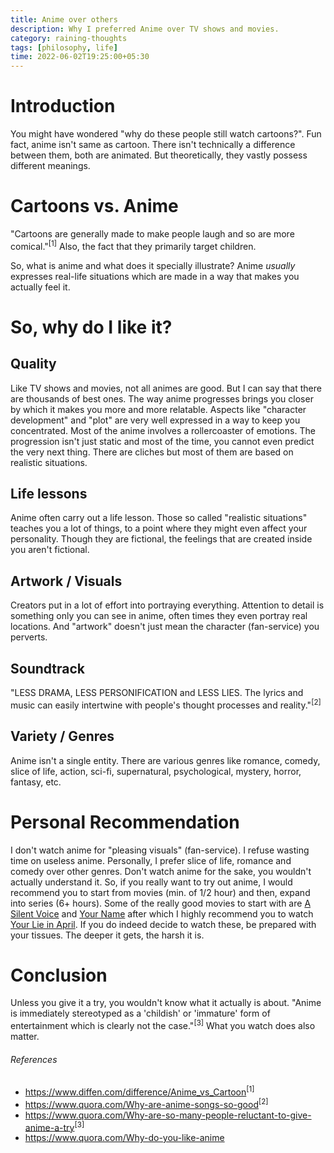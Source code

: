 ```yaml
---
title: Anime over others
description: Why I preferred Anime over TV shows and movies.
category: raining-thoughts
tags: [philosophy, life]
time: 2022-06-02T19:25:00+05:30
---
```


# Introduction

You might have wondered "why do these people still watch cartoons?". Fun fact, anime isn't same as cartoon. There isn't technically a difference between them, both are animated. But theoretically, they vastly possess different meanings.

# Cartoons vs. Anime

"Cartoons are generally made to make people laugh and so are more comical."<sup>[1]</sup> Also, the fact that they primarily target children.

So, what is anime and what does it specially illustrate? Anime _usually_ expresses real-life situations which are made in a way that makes you actually feel it.

# So, why do I like it?

## Quality

Like TV shows and movies, not all animes are good. But I can say that there are thousands of best ones. The way anime progresses brings you closer by which it makes you more and more relatable. Aspects like "character development" and "plot" are very well expressed in a way to keep you concentrated. Most of the anime involves a rollercoaster of emotions. The progression isn't just static and most of the time, you cannot even predict the very next thing. There are cliches but most of them are based on realistic situations.

## Life lessons

Anime often carry out a life lesson. Those so called "realistic situations" teaches you a lot of things, to a point where they might even affect your personality. Though they are fictional, the feelings that are created inside you aren't fictional.

## Artwork / Visuals

Creators put in a lot of effort into portraying everything. Attention to detail is something only you can see in anime, often times they even portray real locations. And "artwork" doesn't just mean the character (fan-service) you perverts.

## Soundtrack

"LESS DRAMA, LESS PERSONIFICATION and LESS LIES. The lyrics and music can easily intertwine with people's thought processes and reality."<sup>[2]</sup>

## Variety / Genres

Anime isn't a single entity. There are various genres like romance, comedy, slice of life, action, sci-fi, supernatural, psychological, mystery, horror, fantasy, etc.

# Personal Recommendation

I don't watch anime for "pleasing visuals" (fan-service). I refuse wasting time on useless anime. Personally, I prefer slice of life, romance and comedy over other genres. Don't watch anime for the sake, you wouldn't actually understand it. So, if you really want to try out anime, I would recommend you to start from movies (min. of 1/2 hour) and then, expand into series (6+ hours). Some of the really good movies to start with are [A Silent Voice](https://anilist.co/anime/20954/Koe-no-Katachi) and [Your Name](https://anilist.co/anime/21519/Kimi-no-Na-wa/) after which I highly recommend you to watch [Your Lie in April](https://anilist.co/anime/20665/Shigatsu-wa-Kimi-no-Uso/). If you do indeed decide to watch these, be prepared with your tissues. The deeper it gets, the harsh it is.

# Conclusion

Unless you give it a try, you wouldn't know what it actually is about. "Anime is immediately stereotyped as a 'childish' or 'immature' form of entertainment which is clearly not the case."<sup>[3]</sup> What you watch does also matter.

###### References

-   https://www.diffen.com/difference/Anime_vs_Cartoon<sup>[1]</sup>
-   https://www.quora.com/Why-are-anime-songs-so-good<sup>[2]</sup>
-   https://www.quora.com/Why-are-so-many-people-reluctant-to-give-anime-a-try<sup>[3]</sup>
-   https://www.quora.com/Why-do-you-like-anime
